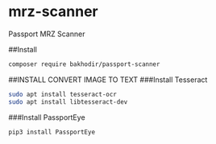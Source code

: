 # mrz-scanner
Passport MRZ Scanner

##Install
```bash
composer require bakhodir/passport-scanner
```

##INSTALL CONVERT IMAGE TO TEXT
###Install Tesseract
```bash
sudo apt install tesseract-ocr
sudo apt install libtesseract-dev
```
###Install PassportEye
```bash
pip3 install PassportEye
```